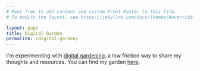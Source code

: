 ```yaml
---
# Feel free to add content and custom Front Matter to this file.
# To modify the layout, see https://jekyllrb.com/docs/themes/#overriding-theme-defaults

layout: page
title: Digital Garden
permalink: /digital-garden/
---
```


I'm experimenting with [digital gardening](https://maggieappleton.com/garden-history), a low friction way to share my thoughts and resources. You can find my garden [here](/garden).